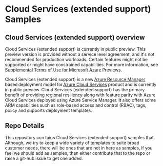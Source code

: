 # Cloud Services (extended support) Samples

## Cloud Services (extended support) overview

Cloud Services (extended support) is currently in public preview.
This preview version is provided without a service level agreement, and it's not recommended for production workloads. Certain features might not be supported or might have constrained capabilities. 
For more information, see [Supplemental Terms of Use for Microsoft Azure Previews](https://azure.microsoft.com/support/legal/preview-supplemental-terms/).

Cloud Services (extended support) is a new [Azure Resource Manager](https://docs.microsoft.com/azure/azure-resource-manager/management/overview) based deployment model for [Azure Cloud Services](https://azure.microsoft.com/services/cloud-services/) product and is currently in public preview. Cloud Services (extended support) has the primary benefit of providing regional resiliency along with feature parity with Azure Cloud Services deployed using Azure Service Manager. It also offers some ARM capabilities such as role-based access and control (RBAC), tags, policy and supports deployment templates.  

## Repo Details
This repository con
tains Cloud Services (extended support) samples that. Although, we try to keep a wide variety of templates to suite broad customer needs, there will be ones that are not in here as samples, If you feel we should add as samples, then either contribute that to the repo or raise a git-hub issue to get one added.

